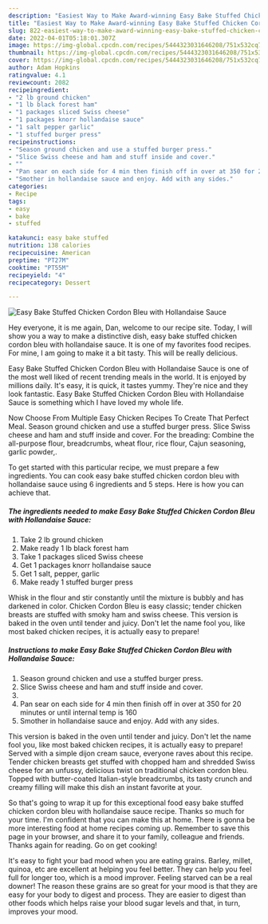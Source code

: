 ```yaml
---
description: "Easiest Way to Make Award-winning Easy Bake Stuffed Chicken Cordon Bleu with Hollandaise Sauce"
title: "Easiest Way to Make Award-winning Easy Bake Stuffed Chicken Cordon Bleu with Hollandaise Sauce"
slug: 822-easiest-way-to-make-award-winning-easy-bake-stuffed-chicken-cordon-bleu-with-hollandaise-sauce
date: 2022-04-01T05:18:01.307Z
image: https://img-global.cpcdn.com/recipes/5444323031646208/751x532cq70/easy-bake-stuffed-chicken-cordon-bleu-with-hollandaise-sauce-recipe-main-photo.jpg
thumbnail: https://img-global.cpcdn.com/recipes/5444323031646208/751x532cq70/easy-bake-stuffed-chicken-cordon-bleu-with-hollandaise-sauce-recipe-main-photo.jpg
cover: https://img-global.cpcdn.com/recipes/5444323031646208/751x532cq70/easy-bake-stuffed-chicken-cordon-bleu-with-hollandaise-sauce-recipe-main-photo.jpg
author: Adam Hopkins
ratingvalue: 4.1
reviewcount: 2082
recipeingredient:
- "2 lb ground chicken"
- "1 lb black forest ham"
- "1 packages sliced Swiss cheese"
- "1 packages knorr hollandaise sauce"
- "1 salt pepper garlic"
- "1 stuffed burger press"
recipeinstructions:
- "Season ground chicken and use a stuffed burger press."
- "Slice Swiss cheese and ham and stuff inside and cover."
- ""
- "Pan sear on each side for 4 min then finish off in over at 350 for 20 minutes or until internal temp is 160"
- "Smother in hollandaise sauce and enjoy. Add with any sides."
categories:
- Recipe
tags:
- easy
- bake
- stuffed

katakunci: easy bake stuffed 
nutrition: 138 calories
recipecuisine: American
preptime: "PT27M"
cooktime: "PT55M"
recipeyield: "4"
recipecategory: Dessert

---
```



![Easy Bake Stuffed Chicken Cordon Bleu with Hollandaise Sauce](https://img-global.cpcdn.com/recipes/5444323031646208/751x532cq70/easy-bake-stuffed-chicken-cordon-bleu-with-hollandaise-sauce-recipe-main-photo.jpg)

Hey everyone, it is me again, Dan, welcome to our recipe site. Today, I will show you a way to make a distinctive dish, easy bake stuffed chicken cordon bleu with hollandaise sauce. It is one of my favorites food recipes. For mine, I am going to make it a bit tasty. This will be really delicious.

Easy Bake Stuffed Chicken Cordon Bleu with Hollandaise Sauce is one of the most well liked of recent trending meals in the world. It is enjoyed by millions daily. It's easy, it is quick, it tastes yummy. They're nice and they look fantastic. Easy Bake Stuffed Chicken Cordon Bleu with Hollandaise Sauce is something which I have loved my whole life.

Now Choose From Multiple Easy Chicken Recipes To Create That Perfect Meal. Season ground chicken and use a stuffed burger press. Slice Swiss cheese and ham and stuff inside and cover. For the breading: Combine the all-purpose flour, breadcrumbs, wheat flour, rice flour, Cajun seasoning, garlic powder,.


To get started with this particular recipe, we must prepare a few ingredients. You can cook easy bake stuffed chicken cordon bleu with hollandaise sauce using 6 ingredients and 5 steps. Here is how you can achieve that.

<!--inarticleads1-->

##### The ingredients needed to make Easy Bake Stuffed Chicken Cordon Bleu with Hollandaise Sauce:

1. Take 2 lb ground chicken
1. Make ready 1 lb black forest ham
1. Take 1 packages sliced Swiss cheese
1. Get 1 packages knorr hollandaise sauce
1. Get 1 salt, pepper, garlic
1. Make ready 1 stuffed burger press


Whisk in the flour and stir constantly until the mixture is bubbly and has darkened in color. Chicken Cordon Bleu is easy classic; tender chicken breasts are stuffed with smoky ham and swiss cheese. This version is baked in the oven until tender and juicy. Don&#39;t let the name fool you, like most baked chicken recipes, it is actually easy to prepare! 

<!--inarticleads2-->

##### Instructions to make Easy Bake Stuffed Chicken Cordon Bleu with Hollandaise Sauce:

1. Season ground chicken and use a stuffed burger press.
1. Slice Swiss cheese and ham and stuff inside and cover.
1. 
1. Pan sear on each side for 4 min then finish off in over at 350 for 20 minutes or until internal temp is 160
1. Smother in hollandaise sauce and enjoy. Add with any sides.


This version is baked in the oven until tender and juicy. Don&#39;t let the name fool you, like most baked chicken recipes, it is actually easy to prepare! Served with a simple dijon cream sauce, everyone raves about this recipe. Tender chicken breasts get stuffed with chopped ham and shredded Swiss cheese for an unfussy, delicious twist on traditional chicken cordon bleu. Topped with butter-coated Italian-style breadcrumbs, its tasty crunch and creamy filling will make this dish an instant favorite at your. 

So that's going to wrap it up for this exceptional food easy bake stuffed chicken cordon bleu with hollandaise sauce recipe. Thanks so much for your time. I'm confident that you can make this at home. There is gonna be more interesting food at home recipes coming up. Remember to save this page in your browser, and share it to your family, colleague and friends. Thanks again for reading. Go on get cooking!

It's easy to fight your bad mood when you are eating grains. Barley, millet, quinoa, etc are excellent at helping you feel better. They can help you feel full for longer too, which is a mood improver. Feeling starved can be a real downer! The reason these grains are so great for your mood is that they are easy for your body to digest and process. They are easier to digest than other foods which helps raise your blood sugar levels and that, in turn, improves your mood.
